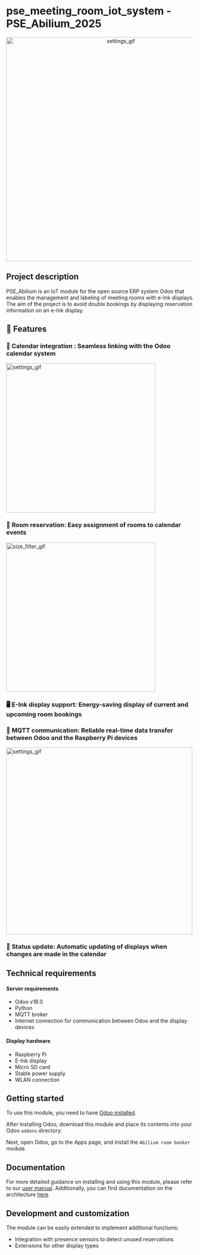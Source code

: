 # pse_meeting_room_iot_system - PSE_Abilium_2025

<p align="center">
<img src="https://github.com/user-attachments/assets/1c06c54e-1a5c-4198-8112-ee88094842c1" alt="settings_gif" width="600"/>
</p>

## Project description 
 
PSE_Abilium is an IoT module for the open source ERP system Odoo that enables the management and labeling of meeting rooms with e-Ink displays. The aim of the project is to avoid double bookings by displaying reservation information on an e-Ink display.


## 🚀 Features

### 📅 **Calendar integration** : Seamless linking with the Odoo calendar system
<img src="https://github.com/user-attachments/assets/62ad1ba0-e67c-4f6a-a06a-f17bbac030d5" alt="settings_gif" width="400"/>
  
### 🏢 **Room reservation**: Easy assignment of rooms to calendar events

  <img src="https://github.com/user-attachments/assets/ee419069-2993-48fd-b09c-ac4825420387" alt="size_filter_gif" width="400"/>
  
### 🖥️ **E-Ink display support**: Energy-saving display of current and upcoming room bookings

### 📡 **MQTT communication**: Reliable real-time data transfer between Odoo and the Raspberry Pi devices

  <img src="https://github.com/user-attachments/assets/5c7e17ae-d4c6-4200-98ea-c4be59f72a8a" alt="settings_gif" width="500"/>
  
### 🔄 **Status update**: Automatic updating of displays when changes are made in the calendar



## Technical requirements

#### Server requirements

- Odoo v18.0
- Python
- MQTT broker
- Internet connection for communication between Odoo and the display devices

#### Display hardware

- Raspberry Pi
- E-Ink display
- Micro SD card
- Stable power supply
- WLAN connection

## Getting started

To use this module, you need to have [Odoo installed](https://www.odoo.com/de_DE/page/download?msockid=39f4aad28e496d093fcab8658f426c19).

After installing Odoo, download this module and place its contents into your Odoo `addons` directory.

Next, open Odoo, go to the Apps page, and install the `Abilium room booker` module. 


## Documentation

For more detailed guidance on installing and using this module, please refer to our [user manual](https://github.com/Abilium-GmbH/pse_meeting_room_iot_system/blob/dev_branch/dokumentation/Manual_Abilium_room_booker.pdf). 
Additionally, you can find documentation on the architecture [here](https://github.com/Abilium-GmbH/pse_meeting_room_iot_system/blob/dev_branch/dokumentation/MQTT_Documentation.md).


## Development and customization

The module can be easily extended to implement additional functions:
- Integration with presence sensors to detect unused reservations
- Extensions for other display types
